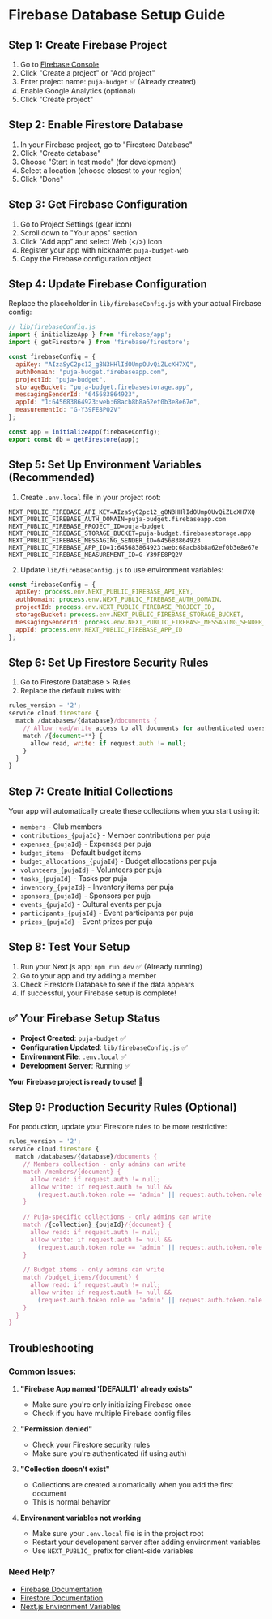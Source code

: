 # Firebase Database Setup Guide

## Step 1: Create Firebase Project

1. Go to [Firebase Console](https://console.firebase.google.com/)
2. Click "Create a project" or "Add project"
3. Enter project name: `puja-budget` ✅ (Already created)
4. Enable Google Analytics (optional)
5. Click "Create project"

## Step 2: Enable Firestore Database

1. In your Firebase project, go to "Firestore Database"
2. Click "Create database"
3. Choose "Start in test mode" (for development)
4. Select a location (choose closest to your region)
5. Click "Done"

## Step 3: Get Firebase Configuration

1. Go to Project Settings (gear icon)
2. Scroll down to "Your apps" section
3. Click "Add app" and select Web (</>) icon
4. Register your app with nickname: `puja-budget-web`
5. Copy the Firebase configuration object

## Step 4: Update Firebase Configuration

Replace the placeholder in `lib/firebaseConfig.js` with your actual Firebase config:

```javascript
// lib/firebaseConfig.js
import { initializeApp } from 'firebase/app';
import { getFirestore } from 'firebase/firestore';

const firebaseConfig = {
  apiKey: "AIzaSyC2pc12_g8N3HHlIdOUmpOUvQiZLcXH7XQ",
  authDomain: "puja-budget.firebaseapp.com",
  projectId: "puja-budget",
  storageBucket: "puja-budget.firebasestorage.app",
  messagingSenderId: "645683864923",
  appId: "1:645683864923:web:68acb8b8a62ef0b3e8e67e",
  measurementId: "G-Y39FE8PQ2V"
};

const app = initializeApp(firebaseConfig);
export const db = getFirestore(app);
```

## Step 5: Set Up Environment Variables (Recommended)

1. Create `.env.local` file in your project root:

```env
NEXT_PUBLIC_FIREBASE_API_KEY=AIzaSyC2pc12_g8N3HHlIdOUmpOUvQiZLcXH7XQ
NEXT_PUBLIC_FIREBASE_AUTH_DOMAIN=puja-budget.firebaseapp.com
NEXT_PUBLIC_FIREBASE_PROJECT_ID=puja-budget
NEXT_PUBLIC_FIREBASE_STORAGE_BUCKET=puja-budget.firebasestorage.app
NEXT_PUBLIC_FIREBASE_MESSAGING_SENDER_ID=645683864923
NEXT_PUBLIC_FIREBASE_APP_ID=1:645683864923:web:68acb8b8a62ef0b3e8e67e
NEXT_PUBLIC_FIREBASE_MEASUREMENT_ID=G-Y39FE8PQ2V
```

2. Update `lib/firebaseConfig.js` to use environment variables:

```javascript
const firebaseConfig = {
  apiKey: process.env.NEXT_PUBLIC_FIREBASE_API_KEY,
  authDomain: process.env.NEXT_PUBLIC_FIREBASE_AUTH_DOMAIN,
  projectId: process.env.NEXT_PUBLIC_FIREBASE_PROJECT_ID,
  storageBucket: process.env.NEXT_PUBLIC_FIREBASE_STORAGE_BUCKET,
  messagingSenderId: process.env.NEXT_PUBLIC_FIREBASE_MESSAGING_SENDER_ID,
  appId: process.env.NEXT_PUBLIC_FIREBASE_APP_ID
};
```

## Step 6: Set Up Firestore Security Rules

1. Go to Firestore Database > Rules
2. Replace the default rules with:

```javascript
rules_version = '2';
service cloud.firestore {
  match /databases/{database}/documents {
    // Allow read/write access to all documents for authenticated users
    match /{document=**} {
      allow read, write: if request.auth != null;
    }
  }
}
```

## Step 7: Create Initial Collections

Your app will automatically create these collections when you start using it:

- `members` - Club members
- `contributions_{pujaId}` - Member contributions per puja
- `expenses_{pujaId}` - Expenses per puja
- `budget_items` - Default budget items
- `budget_allocations_{pujaId}` - Budget allocations per puja
- `volunteers_{pujaId}` - Volunteers per puja
- `tasks_{pujaId}` - Tasks per puja
- `inventory_{pujaId}` - Inventory items per puja
- `sponsors_{pujaId}` - Sponsors per puja
- `events_{pujaId}` - Cultural events per puja
- `participants_{pujaId}` - Event participants per puja
- `prizes_{pujaId}` - Event prizes per puja

## Step 8: Test Your Setup

1. Run your Next.js app: `npm run dev` ✅ (Already running)
2. Go to your app and try adding a member
3. Check Firestore Database to see if the data appears
4. If successful, your Firebase setup is complete!

## ✅ Your Firebase Setup Status

- **Project Created**: `puja-budget` ✅
- **Configuration Updated**: `lib/firebaseConfig.js` ✅
- **Environment File**: `.env.local` ✅
- **Development Server**: Running ✅

**Your Firebase project is ready to use!** 🎉

## Step 9: Production Security Rules (Optional)

For production, update your Firestore rules to be more restrictive:

```javascript
rules_version = '2';
service cloud.firestore {
  match /databases/{database}/documents {
    // Members collection - only admins can write
    match /members/{document} {
      allow read: if request.auth != null;
      allow write: if request.auth != null && 
        (request.auth.token.role == 'admin' || request.auth.token.role == 'super_admin');
    }
    
    // Puja-specific collections - only admins can write
    match /{collection}_{pujaId}/{document} {
      allow read: if request.auth != null;
      allow write: if request.auth != null && 
        (request.auth.token.role == 'admin' || request.auth.token.role == 'super_admin');
    }
    
    // Budget items - only admins can write
    match /budget_items/{document} {
      allow read: if request.auth != null;
      allow write: if request.auth != null && 
        (request.auth.token.role == 'admin' || request.auth.token.role == 'super_admin');
    }
  }
}
```

## Troubleshooting

### Common Issues:

1. **"Firebase App named '[DEFAULT]' already exists"**
   - Make sure you're only initializing Firebase once
   - Check if you have multiple Firebase config files

2. **"Permission denied"**
   - Check your Firestore security rules
   - Make sure you're authenticated (if using auth)

3. **"Collection doesn't exist"**
   - Collections are created automatically when you add the first document
   - This is normal behavior

4. **Environment variables not working**
   - Make sure your `.env.local` file is in the project root
   - Restart your development server after adding environment variables
   - Use `NEXT_PUBLIC_` prefix for client-side variables

### Need Help?

- [Firebase Documentation](https://firebase.google.com/docs)
- [Firestore Documentation](https://firebase.google.com/docs/firestore)
- [Next.js Environment Variables](https://nextjs.org/docs/basic-features/environment-variables)
